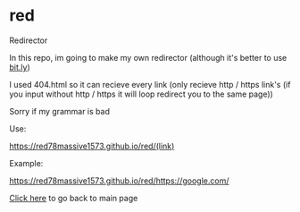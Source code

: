 # red
Redirector

In this repo, im going to make my own redirector (although it's better to use [bit.ly](https://bit.ly))

I used 404.html so it can recieve every link (only recieve http / https link's (if you input without http / https it will loop redirect you to the same page))

Sorry if my grammar is bad

Use:

https://red78massive1573.github.io/red/(link)

Example:

https://red78massive1573.github.io/red/https://google.com/

[Click here](https://red78massive1573.github.io/) to go back to main page
